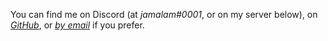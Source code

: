 You can find me on Discord (at _jamalam#0001_, or on my server below), on
[_GitHub_](https://github.com/Jamalam360), or
[_by email_](mailto:james@jamalam.tech) if you prefer.
